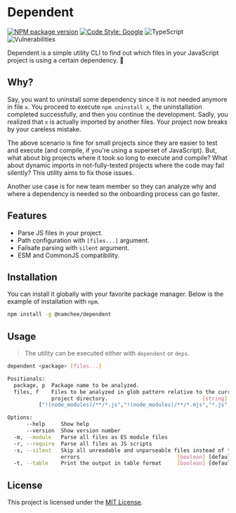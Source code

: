 # Dependent

[![NPM package version](https://img.shields.io/npm/v/namchee/dependent)](https://www.npmjs.com/package/@namchee/dependent) [![Code Style: Google](https://img.shields.io/badge/code%20style-google-blueviolet.svg)](https://github.com/google/gts) ![TypeScript](https://img.shields.io/badge/%3C%2F%3E-TypeScript-%230074c1.svg) ![Vulnerabilities](https://img.shields.io/snyk/vulnerabilities/github/namchee/telepon)

Dependent is a simple utility CLI to find out which files in your JavaScript project is using a certain dependency. 🚀

## Why?

Say, you want to uninstall some dependency since it is not needed anymore in file `x`. You proceed to execute `npm uninstall x`, the uninstallation completed successfully, and then you continue the development. Sadly, you realized that `x` is actually imported by another files. Your project now breaks by your careless mistake.

The above scenario is fine for small projects since they are easier to test and execute (and compile, if you're using a superset of JavaScript). But, what about big projects where it took so long to execute and compile? What about dynamic imports in not-fully-tested projects where the code may fail silently? This utility aims to fix those issues.

Another use case is for new team member so they can analyze why and where a dependency is needed so the onboarding process can go faster.

## Features

- Parse JS files in your project.
- Path configuration with `[files...]` argument.
- Failsafe parsing with `silent` argument.
- ESM and CommonJS compatibility.

## Installation

You can install it globally with your favorite package manager. Below is the example of installation with `npm`.

```bash
npm install -g @namchee/dependent
```

## Usage

> The utility can be executed either with `dependent` or `deps`.

```bash
dependent <package> [files...]

Positionals:
  package, p  Package name to be analyzed.                              [string]
  files, f    Files to be analyzed in glob pattern relative to the current
              project directory.                              [string] [default:
          ["!(node_modules)/**/*.js","!(node_modules)/**/*.mjs","*.js","*.mjs"]]

Options:
      --help     Show help                                             [boolean]
      --version  Show version number                                   [boolean]
  -m, --module   Parse all files as ES module files                    [boolean]
  -r, --require  Parse all files as JS scripts                         [boolean]
  -s, --silent   Skip all unreadable and unparseable files instead of throwing
                 errors                               [boolean] [default: false]
  -t, --table    Print the output in table format     [boolean] [default: false]
```

## License

This project is licensed under the [MIT License](./LICENSE).
